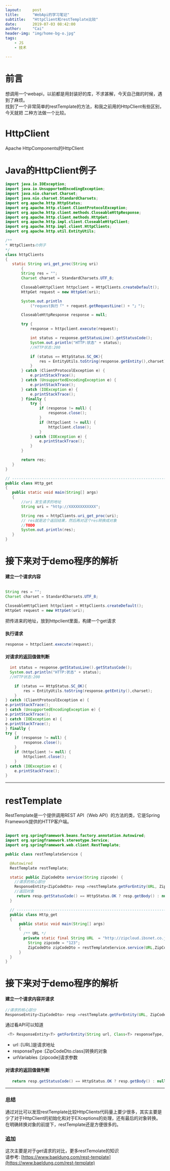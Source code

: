 ```yaml
---
layout:     post
title:      "WebApi的学习笔记"
subtitle:   "HttpClient和restTemplate比较"
date:       2019-07-03 08:42:00
author:     "Cai"
header-img: "img/home-bg-o.jpg"
tags:
    - JS
    - 技术

---
```

# 前言
想调用一个webapi，以前都是用封装好的库，不求甚解，今天自己做的时候，遇到了麻烦。<br>
找到了一个非常简单的restTemplate的方法，和我之前用的HttpClient有些区别，<br>今天就把
二种方法做一个比较。

# HttpClient
Apache HttpComponents的HttpClient
# Java的HttpClient例子

 ``` java
import java.io.IOException;
import java.io.UnsupportedEncodingException;
import java.nio.charset.Charset;
import java.nio.charset.StandardCharsets;
import org.apache.http.HttpStatus;
import org.apache.http.client.ClientProtocolException;
import org.apache.http.client.methods.CloseableHttpResponse;
import org.apache.http.client.methods.HttpGet;
import org.apache.http.impl.client.CloseableHttpClient;
import org.apache.http.impl.client.HttpClients;
import org.apache.http.util.EntityUtils;

/**
 * HttpClientsの例子
 */
class httpClients
{
    static String uri_get_proc(String uri)
        {
        String res = "";
        Charset charset = StandardCharsets.UTF_8;

        CloseableHttpClient httpclient = HttpClients.createDefault();
        HttpGet request = new HttpGet(uri);

        System.out.println
            ("request执行「" + request.getRequestLine() + "」");

        CloseableHttpResponse response = null;

        try {
            response = httpclient.execute(request);

            int status = response.getStatusLine().getStatusCode();
            System.out.println("HTTP:状态" + status);
            //HTTP状态:200

            if (status == HttpStatus.SC_OK){                
                res = EntityUtils.toString(response.getEntity(),charset);               
            }
        } catch (ClientProtocolException e) {
            e.printStackTrace();
        } catch (UnsupportedEncodingException e) {
            e.printStackTrace();
        } catch (IOException e) {
            e.printStackTrace();
        } finally {
            try {
                if (response != null) {
                    response.close();
                }
                if (httpclient != null) {
                    httpclient.close();
                }
            } catch (IOException e) {
                e.printStackTrace();
            }
        }

        return res;
    }
}

// -----------------------------------------------------------------------
public class Http_get
{
    public static void main(String[] args)
    {
        //uri 发生请求的地址
        String uri = "http://XXXXXXXXXXXX";

        String res = httpClients.uri_get_proc(uri);
        // res就是这个返回结果，然后再对这个res转换成对象
        //TODO
        System.out.println(res);
    }
}
 ```

# 接下来对于demo程序的解析
#### 建立一个请求内容
``` java

String res = "";
Charset charset = StandardCharsets.UTF_8;

CloseableHttpClient httpclient = HttpClients.createDefault();
HttpGet request = new HttpGet(uri);

```
把传进来的地址，放到httpclient里面，构建一个get请求
#### 执行请求
``` java
response = httpclient.execute(request);
```

#### 对请求的返回值做判断
``` java
  int status = response.getStatusLine().getStatusCode();
  System.out.println("HTTP:状态" + status);
  //HTTP状态:200

    if (status == HttpStatus.SC_OK){                
        res = EntityUtils.toString(response.getEntity(),charset);               
    }
} catch (ClientProtocolException e) {
e.printStackTrace();
} catch (UnsupportedEncodingException e) {
e.printStackTrace();
} catch (IOException e) {
e.printStackTrace();
} finally {
try {
    if (response != null) {
        response.close();
    }
    if (httpclient != null) {
        httpclient.close();
    }
} catch (IOException e) {
    e.printStackTrace();
}
```
 - - - - - - - -
# restTemplate
RestTemplate是一个提供调用REST API（Web API）的方法的类，它是Spring Framework提供的HTTP客户端。

``` java

import org.springframework.beans.factory.annotation.Autowired;
import org.springframework.stereotype.Service;
import org.springframework.web.client.RestTemplate;

public class restTemplateService {

  @Autowired
  RestTemplate restTemplate;

  static public ZipCodeDto service(String zipcode) {
    //请求的核心部分
    ResponseEntity<ZipCodeDto> resp =restTemplate.getForEntity(URL, ZipCodeDto.class, zipcode);
    //返回对象
     return resp.getStatusCode() == HttpStatus.OK ? resp.getBody() : null;
  }

  // -----------------------------------------------------------------------
  public class Http_get
  {
      public static void main(String[] args)
      {
        /** URL */
        private static final String URL  = "http://zipcloud.ibsnet.co.jp/api/search?zipcode={zipcode}"；
          String zipcode = "123";
          ZipCodeDto zipCodeDto = restTemplateService.service(URL,ZipCodeDto.class,zipcode);
      }
  }
}
```
# 接下来对于demo程序的解析

#### 建立一个请求内容并请求
``` java
//请求的核心部分
ResponseEntity<ZipCodeDto> resp =restTemplate.getForEntity(URL, ZipCodeDto.class, zipcode);

```
通过看API可以知道<br>
``` Java
 <T> ResponseEntity<T> getForEntity(String url, Class<T> responseType, Object... urlVariables)
```
- url :[URL]是请求地址
- responseType :[ZipCodeDto.class]转换的对象
- urlVariables :[zipcode]请求参数

#### 对请求的返回值做判断
``` java
   return resp.getStatusCode() == HttpStatus.OK ? resp.getBody() : null;
```
 - - - - - - - -

### 总结
通过对比可以发现restTemplate比较HttpClients代码量上要少很多，其实主要是少了对于HttpClient的初始化和对于EXceptions的处理，还有最后的对象转换。在明确转换对象的前提下，restTemplate还是方便很多的。

### 追加
这次主要是对于get请求的对比，更多restTemolate的知识<br>
请参考: [https://www.baeldung.com/rest-template](https://www.baeldung.com/rest-template)
